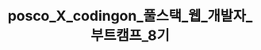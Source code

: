 ---
layout: tag-list
type: tag
title: posco_X_codingon_풀스택_웹_개발자_부트캠프_8기
slug: posco_X_codingon_풀스택_웹_개발자_부트캠프_8기
category: study
sidebar: false
order: 4
description: >
   posco X codingon 풀스택 웹 개발자 부트캠프 8기
---